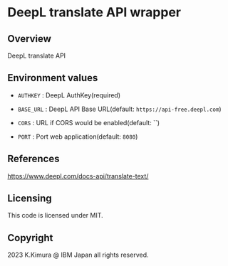 # DeepL translate API wrapper

## Overview

DeepL translate API


## Environment values

- `AUTHKEY` : DeepL AuthKey(required)

- `BASE_URL` : DeepL API Base URL(default: `https://api-free.deepl.com`)

- `CORS` : URL if CORS would be enabled(default: ``)

- `PORT` : Port web application(default: `8080`)


## References

https://www.deepl.com/docs-api/translate-text/


## Licensing

This code is licensed under MIT.


## Copyright

2023 K.Kimura @ IBM Japan all rights reserved.


